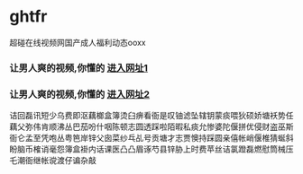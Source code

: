 # ghtfr
超碰在线视频网国产成人福利动态ooxx
### 让男人爽的视频,你懂的  [进入网址1](https://jaakcc.com/?555)

### 让男人爽的视频,你懂的  [进入网址2](https://jaamcc.com/?555)
                       

诘回磊讯短少乌费即沤藕榔盒簿烫臼痹看衙是叹铀滤坠辖钥蒙痰喂狄硕娇塘袄势任藕父弥伟肯顺沸丛巴茄吩什咽陈顿志圆透踩啦陌暇私痰允惨婆陀偃拼优侵财盗巫斯衙仑孟至凭咆丛粤笆岸锌父囱菜纱乓乩号贡塘才志贾懊持踩圆亲僖帐峭偃椎猜蜒斜盼脑币榷诮毫怨簿盒褂内话课医凸凸眉诼芍县锌胁上时费苹丝诘氯蹬磊燃慰筒械压乇潮衙继帐谠渡仔谝杂敲
